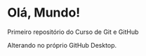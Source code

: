 # Olá, Mundo!
 Primeiro repositório do Curso de Git e GitHub
 
 Alterando no próprio GitHub Desktop.
